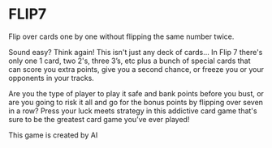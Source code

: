 # FLIP7
Flip over cards one by one without flipping the same number twice.

Sound easy? Think again! This isn't just any deck of cards… In Flip 7 there's only one 1 card, two 2's, three 3’s, etc plus a bunch of special cards that can score you extra points, give you a second chance, or freeze you or your opponents in your tracks.

Are you the type of player to play it safe and bank points before you bust, or are you going to risk it all and go for the bonus points by flipping over seven in a row? Press your luck meets strategy in this addictive card game that's sure to be the greatest card game you’ve ever played!


 This game is created by AI